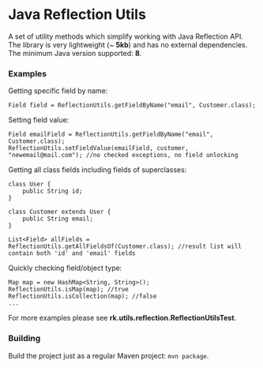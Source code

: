 # Java Reflection Utils
A set of utility methods which simplify working with Java Reflection API.
The library is very lightweight (~ **5kb**) and has no external dependencies.  
The minimum Java version supported: **8**.

### Examples
Getting specific field by name:
```
Field field = ReflectionUtils.getFieldByName("email", Customer.class);
```

Setting field value:
```
Field emailField = ReflectionUtils.getFieldByName("email", Customer.class);
ReflectionUtils.setFieldValue(emailField, customer, "newemail@mail.com"); //no checked exceptions, no field unlocking
```

Getting all class fields including fields of superclasses:
```
class User {
    public String id;
}

class Customer extends User {
    public String email;
}

List<Field> allFields = ReflectionUtils.getAllFieldsOf(Customer.class); //result list will contain both 'id' and 'email' fields
```

Quickly checking field/object type:
```
Map map = new HashMap<String, String>();
ReflectionUtils.isMap(map); //true
ReflectionUtils.isCollection(map); //false
...
```

For more examples please see **rk.utils.reflection.ReflectionUtilsTest**.

### Building
Build the project just as a regular Maven project: `mvn package`.